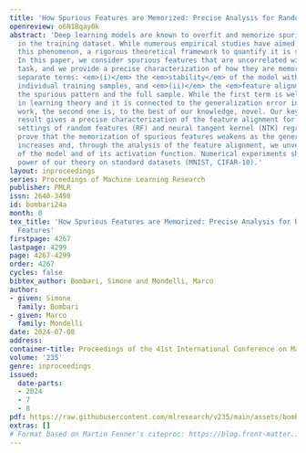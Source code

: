```yaml
---
title: 'How Spurious Features are Memorized: Precise Analysis for Random and NTK Features'
openreview: o6N1Bqay0k
abstract: 'Deep learning models are known to overfit and memorize spurious features
  in the training dataset. While numerous empirical studies have aimed at understanding
  this phenomenon, a rigorous theoretical framework to quantify it is still missing.
  In this paper, we consider spurious features that are uncorrelated with the learning
  task, and we provide a precise characterization of how they are memorized via two
  separate terms: <em>(i)</em> the <em>stability</em> of the model with respect to
  individual training samples, and <em>(ii)</em> the <em>feature alignment</em> between
  the spurious pattern and the full sample. While the first term is well established
  in learning theory and it is connected to the generalization error in classical
  work, the second one is, to the best of our knowledge, novel. Our key technical
  result gives a precise characterization of the feature alignment for the two prototypical
  settings of random features (RF) and neural tangent kernel (NTK) regression. We
  prove that the memorization of spurious features weakens as the generalization capability
  increases and, through the analysis of the feature alignment, we unveil the role
  of the model and of its activation function. Numerical experiments show the predictive
  power of our theory on standard datasets (MNIST, CIFAR-10).'
layout: inproceedings
series: Proceedings of Machine Learning Research
publisher: PMLR
issn: 2640-3498
id: bombari24a
month: 0
tex_title: 'How Spurious Features are Memorized: Precise Analysis for Random and {NTK}
  Features'
firstpage: 4267
lastpage: 4299
page: 4267-4299
order: 4267
cycles: false
bibtex_author: Bombari, Simone and Mondelli, Marco
author:
- given: Simone
  family: Bombari
- given: Marco
  family: Mondelli
date: 2024-07-08
address:
container-title: Proceedings of the 41st International Conference on Machine Learning
volume: '235'
genre: inproceedings
issued:
  date-parts:
  - 2024
  - 7
  - 8
pdf: https://raw.githubusercontent.com/mlresearch/v235/main/assets/bombari24a/bombari24a.pdf
extras: []
# Format based on Martin Fenner's citeproc: https://blog.front-matter.io/posts/citeproc-yaml-for-bibliographies/
---
```

